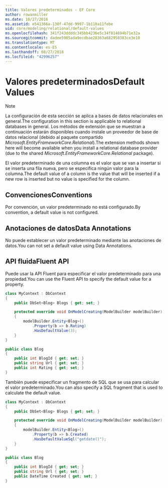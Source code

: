 ```yaml
---
title: Valores predeterminados - EF Core
author: rowanmiller
ms.date: 10/27/2016
ms.assetid: e541366a-130f-47dd-9997-1b110a11febe
uid: core/modeling/relational/default-values
ms.openlocfilehash: 341f243ddddc345bb4236e5c34f814694b71e32a
ms.sourcegitcommit: dadee5905ada9ecdbae28363a682950383ce3e10
ms.translationtype: MT
ms.contentlocale: es-ES
ms.lasthandoff: 08/27/2018
ms.locfileid: "42996257"
---
```

# <a name="default-values"></a><span data-ttu-id="abe14-102">Valores predeterminados</span><span class="sxs-lookup"><span data-stu-id="abe14-102">Default Values</span></span>

> [!NOTE]  
> <span data-ttu-id="abe14-103">La configuración de esta sección se aplica a bases de datos relacionales en general.</span><span class="sxs-lookup"><span data-stu-id="abe14-103">The configuration in this section is applicable to relational databases in general.</span></span> <span data-ttu-id="abe14-104">Los métodos de extensión que se muestran a continuación estarán disponibles cuando instale un proveedor de base de datos relacional (debido al paquete compartido *Microsoft.EntityFrameworkCore.Relational*).</span><span class="sxs-lookup"><span data-stu-id="abe14-104">The extension methods shown here will become available when you install a relational database provider (due to the shared *Microsoft.EntityFrameworkCore.Relational* package).</span></span>

<span data-ttu-id="abe14-105">El valor predeterminado de una columna es el valor que se van a insertar si se inserta una fila nueva, pero se especifica ningún valor para la columna.</span><span class="sxs-lookup"><span data-stu-id="abe14-105">The default value of a column is the value that will be inserted if a new row is inserted but no value is specified for the column.</span></span>

## <a name="conventions"></a><span data-ttu-id="abe14-106">Convenciones</span><span class="sxs-lookup"><span data-stu-id="abe14-106">Conventions</span></span>

<span data-ttu-id="abe14-107">Por convención, un valor predeterminado no está configurado.</span><span class="sxs-lookup"><span data-stu-id="abe14-107">By convention, a default value is not configured.</span></span>

## <a name="data-annotations"></a><span data-ttu-id="abe14-108">Anotaciones de datos</span><span class="sxs-lookup"><span data-stu-id="abe14-108">Data Annotations</span></span>

<span data-ttu-id="abe14-109">No puede establecer un valor predeterminado mediante las anotaciones de datos.</span><span class="sxs-lookup"><span data-stu-id="abe14-109">You can not set a default value using Data Annotations.</span></span>

## <a name="fluent-api"></a><span data-ttu-id="abe14-110">API fluida</span><span class="sxs-lookup"><span data-stu-id="abe14-110">Fluent API</span></span>

<span data-ttu-id="abe14-111">Puede usar la API Fluent para especificar el valor predeterminado para una propiedad.</span><span class="sxs-lookup"><span data-stu-id="abe14-111">You can use the Fluent API to specify the default value for a property.</span></span>

<!-- [!code-csharp[Main](samples/core/relational/Modeling/FluentAPI/Samples/Relational/DefaultValue.cs?highlight=9)] -->
``` csharp
class MyContext : DbContext
{
    public DbSet<Blog> Blogs { get; set; }

    protected override void OnModelCreating(ModelBuilder modelBuilder)
    {
        modelBuilder.Entity<Blog>()
            .Property(b => b.Rating)
            .HasDefaultValue(3);
    }
}

public class Blog
{
    public int BlogId { get; set; }
    public string Url { get; set; }
    public int Rating { get; set; }
}
```

<span data-ttu-id="abe14-112">También puede especificar un fragmento de SQL que se usa para calcular el valor predeterminado.</span><span class="sxs-lookup"><span data-stu-id="abe14-112">You can also specify a SQL fragment that is used to calculate the default value.</span></span>

<!-- [!code-csharp[Main](samples/core/relational/Modeling/FluentAPI/Samples/Relational/DefaultValueSql.cs?highlight=9)] -->
``` csharp
class MyContext : DbContext
{
    public DbSet<Blog> Blogs { get; set; }

    protected override void OnModelCreating(ModelBuilder modelBuilder)
    {
        modelBuilder.Entity<Blog>()
            .Property(b => b.Created)
            .HasDefaultValueSql("getdate()");
    }
}

public class Blog
{
    public int BlogId { get; set; }
    public string Url { get; set; }
    public DateTime Created { get; set; }
}
```
